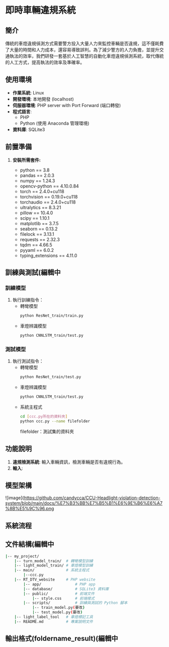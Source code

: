 # 即時車輛違規系統

## 簡介
  傳統的車燈違規偵測方式需要警方投入大量人力來監控車輛是否違規，這不僅耗費了大量的時間和人力成本，還容易導致誤判。為了減少警方的人力負擔，並提升交通執法的效率，我們研發一套基於人工智慧的自動化車燈違規偵測系統，取代傳統的人工方式，提高執法的效率及準確率。

## 使用環境
- **作業系統**: Linux 
- **開發環境**: 本地開發 (localhost)
- **伺服器環境**: PHP server with Port Forward (端口轉發)
- **程式語言**: 
  - PHP 
  - Python (使用 Anaconda 管理環境)
- **資料庫**: SQLite3

## 前置準備

1. **安裝所需套件:**
   
    - python == 3.8
    - pandas == 2.0.3
    - numpy == 1.24.3
    - opencv-python == 4.10.0.84
    - torch == 2.4.0+cu118  
    - torchvision == 0.19.0+cu118
    - torchaudio == 2.4.0+cu118
    - ultralytics == 8.3.21
    - pillow == 10.4.0 
    - scipy == 1.10.1
    - matplotlib == 3.7.5
    - seaborn == 0.13.2
    - filelock == 3.13.1
    - requests == 2.32.3
    - tqdm == 4.66.5
    - pyyaml == 6.0.2
    - typing_extensions == 4.11.0

## 訓練與測試(編輯中

### 訓練模型
1. 執行訓練指令：
    - 轉彎模型
      ```bash
      python ResNet_train/train.py
      ```
    - 車燈辨識模型
      ```bash
      python CNNLSTM_train/test.py
      ```
    

### 測試模型
1. 執行測試指令：
   - 轉彎模型
      ```bash
      python ResNet_train/test.py
      ```
   - 車燈辨識模型
      ```bash
      python CNNLSTM_train/test.py
      ```
   - 系統主程式
      ```bash
      cd [ccc.py所在的資料夾]
      python ccc.py --name filefolder
      ```
      filefolder：測試集的資料夾

## 功能說明
1. **違規檢測系統**: 輸入車輛資訊，檢測車輛是否有違規行為。
2. **輸入**:


## 模型架構
![image](https://github.com/candycca/CCU-Headlight-violation-detection-system/blob/main/docs/%E7%B3%BB%E7%B5%B1%E6%9E%B6%E6%A7%8B%E5%9C%96.png

## 系統流程



## 文件結構(編輯中

```bash
|-- my_project/
    |-- turn_model_train/  # 轉彎模型訓練 
    |-- light_model_train/ # 車燈模型訓練
    |-- main/              # 系統主程式
        |--ccc.py
    |-- RT_DTV_website     # PHP website
        |-- app/               # PHP app
        |-- database/          # SQLite3 資料庫
        |-- public/            # 前端文件
            |-- style.css      # 前端樣式
        |-- scripts/           # 訓練與測試的 Python 腳本
            |-- train_model.py(要改)
            |-- test_model.py(要改)
    |-- light_label_tool   # 車燈標記工具 
    |-- README.md          # 專案說明文件
```
## 輸出格式(foldername_result)(編輯中

